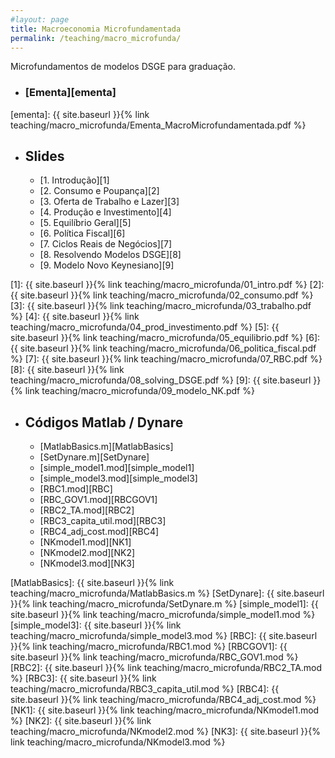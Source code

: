 ```yaml
---
#layout: page
title: Macroeconomia Microfundamentada
permalink: /teaching/macro_microfunda/
---
```


Microfundamentos de modelos DSGE para graduação.

* ### [Ementa][ementa]


[ementa]: {{ site.baseurl }}{% link teaching/macro_microfunda/Ementa_MacroMicrofundamentada.pdf %}

* ## Slides
	- [1. Introdução][1] 
	- [2. Consumo e Poupança][2] 
	- [3. Oferta de Trabalho e Lazer][3] 
	- [4. Produção e Investimento][4] 
	- [5. Equilíbrio Geral][5] 
	- [6. Política Fiscal][6] 
	- [7. Ciclos Reais de Negócios][7] 
	- [8. Resolvendo Modelos DSGE][8] 
	- [9. Modelo Novo Keynesiano][9] 


[1]: {{ site.baseurl }}{% link teaching/macro_microfunda/01_intro.pdf %}
[2]: {{ site.baseurl }}{% link teaching/macro_microfunda/02_consumo.pdf %}
[3]: {{ site.baseurl }}{% link teaching/macro_microfunda/03_trabalho.pdf %}
[4]: {{ site.baseurl }}{% link teaching/macro_microfunda/04_prod_investimento.pdf %}
[5]: {{ site.baseurl }}{% link teaching/macro_microfunda/05_equilibrio.pdf %}
[6]: {{ site.baseurl }}{% link teaching/macro_microfunda/06_politica_fiscal.pdf %}
[7]: {{ site.baseurl }}{% link teaching/macro_microfunda/07_RBC.pdf %}
[8]: {{ site.baseurl }}{% link teaching/macro_microfunda/08_solving_DSGE.pdf %}
[9]: {{ site.baseurl }}{% link teaching/macro_microfunda/09_modelo_NK.pdf %}

* ## Códigos Matlab / Dynare
	- [MatlabBasics.m][MatlabBasics] 
	- [SetDynare.m][SetDynare] 
	- [simple_model1.mod][simple_model1] 
	- [simple_model3.mod][simple_model3] 
	- [RBC1.mod][RBC] 
	- [RBC_GOV1.mod][RBCGOV1]
	- [RBC2_TA.mod][RBC2] 
	- [RBC3_capita_util.mod][RBC3] 
	- [RBC4_adj_cost.mod][RBC4]  
	- [NKmodel1.mod][NK1] 
	- [NKmodel2.mod][NK2] 
	- [NKmodel3.mod][NK3] 


[MatlabBasics]: {{ site.baseurl }}{% link teaching/macro_microfunda/MatlabBasics.m %}
[SetDynare]: {{ site.baseurl }}{% link teaching/macro_microfunda/SetDynare.m %}
[simple_model1]: {{ site.baseurl }}{% link teaching/macro_microfunda/simple_model1.mod %}
[simple_model3]: {{ site.baseurl }}{% link teaching/macro_microfunda/simple_model3.mod %}
[RBC]: {{ site.baseurl }}{% link teaching/macro_microfunda/RBC1.mod %}
[RBCGOV1]: {{ site.baseurl }}{% link teaching/macro_microfunda/RBC_GOV1.mod %}
[RBC2]: {{ site.baseurl }}{% link teaching/macro_microfunda/RBC2_TA.mod %}
[RBC3]: {{ site.baseurl }}{% link teaching/macro_microfunda/RBC3_capita_util.mod %}
[RBC4]: {{ site.baseurl }}{% link teaching/macro_microfunda/RBC4_adj_cost.mod %}
[NK1]: {{ site.baseurl }}{% link teaching/macro_microfunda/NKmodel1.mod %}
[NK2]: {{ site.baseurl }}{% link teaching/macro_microfunda/NKmodel2.mod %}
[NK3]: {{ site.baseurl }}{% link teaching/macro_microfunda/NKmodel3.mod %}


